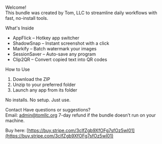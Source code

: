 Welcome!  
This bundle was created by Tom, LLC to streamline daily workflows with fast, no-install tools.

What's Inside
- AppFlick – Hotkey app switcher  
- ShadowSnap – Instant screenshot with a click  
- Markify – Batch watermark your images  
- SessionSaver – Auto-save any program  
- Clip2QR – Convert copied text into QR codes

 How to Use
1. Download the ZIP 
2. Unzip to your preferred folder  
3. Launch any app from its folder  

No installs. No setup. Just use.

Contact
Have questions or suggestions?  
Email: [admin@tomllc.org](mailto:admin@tomllc.org)
7-day refund if the bundle doesn’t run on your machine.

Buy here:
[https://buy.stripe.com/3cIfZgb9XfOFg7sfOz5wI01](https://buy.stripe.com/3cIfZgb9XfOFg7sfOz5wI01)
